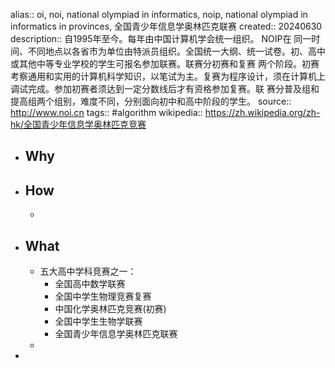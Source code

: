 alias:: oi, noi, national olympiad in informatics, noip, national olympiad in informatics in provinces, 全国青少年信息学奥林匹克联赛
created:: 20240630
description:: 自1995年至今。每年由中国计算机学会统一组织。 NOIP在 同一时间、不同地点以各省市为单位由特派员组织。全国统一大纲、统一试卷。初、高中或其他中等专业学校的学生可报名参加联赛。联赛分初赛和复赛 两个阶段。初赛考察通用和实用的计算机科学知识，以笔试为主。复赛为程序设计，须在计算机上调试完成。参加初赛者须达到一定分数线后才有资格参加复赛。联 赛分普及组和提高组两个组别，难度不同，分别面向初中和高中阶段的学生。
source:: http://www.noi.cn
tags:: #algorithm 
wikipedia:: https://zh.wikipedia.org/zh-hk/全国青少年信息学奥林匹克竞赛

- ## Why
- ## How
  -
- ## What
  - 五大高中学科竞赛之一：
    - 全国高中数学联赛
    - 全国中学生物理竞赛复赛
    - 中国化学奥林匹克竞赛(初赛)
    - 全国中学生生物学联赛
    - 全国青少年信息学奥林匹克联赛
  -
-